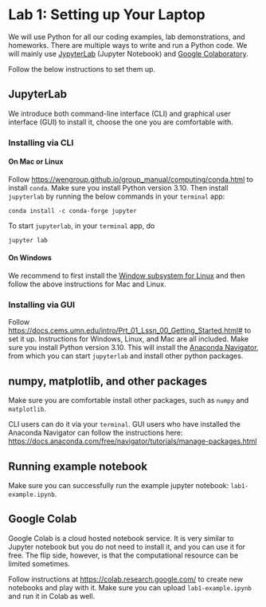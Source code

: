 # Lab 1: Setting up Your Laptop

We will use Python for all our coding examples, lab demonstrations, and homeworks.
There are multiple ways to write and run a Python code. We will mainly use [JypyterLab](https://jupyter.org) (Jupyter Notebook) and [Google Colaboratory](https://colab.research.google.com).

Follow the below instructions to set them up.

## JupyterLab

We introduce both command-line interface (CLI) and graphical user interface (GUI) to install it, choose the one you are comfortable with.

### Installing via CLI

#### On Mac or Linux

Follow https://wengroup.github.io/group_manual/computing/conda.html to install `conda`. Make sure you install Python version 3.10. Then install `jupyterlab` by running the below commands in your `terminal` app:

```shell
conda install -c conda-forge jupyter
```

To start `jupyterlab`, in your `terminal` app, do

```shell
jupyter lab
```

#### On Windows

We recommend to first install the [Window subsystem for Linux](https://learn.microsoft.com/en-us/windows/wsl/install) and then follow the above instructions for Mac and Linux.

### Installing via GUI

Follow https://docs.cems.umn.edu/intro/Prt_01_Lssn_00_Getting_Started.html# to set it up.
Instructions for Windows, Linux, and Mac are all included.
Make sure you install Python version 3.10.
This will install the [Anaconda Navigator](https://docs.anaconda.com/free/navigator/index.html), from which you can start `jupyterlab` and install other python packages.

## numpy, matplotlib, and other packages

Make sure you are comfortable install other packages, such as `numpy` and `matplotlib`.

CLI users can do it via your `terminal`.
GUI users who have installed the Anaconda Navigator can follow the instructions here: https://docs.anaconda.com/free/navigator/tutorials/manage-packages.html

## Running example notebook

Make sure you can successfully run the example jupyter notebook: `lab1-example.ipynb`.

## Google Colab

Google Colab is a cloud hosted notebook service. It is very similar to Jupyter notebook but you do not need to install it, and you can use it for free.
The flip side, however, is that the computational resource can be limited sometimes.

Follow instructions at https://colab.research.google.com/ to create new notebooks and play with it. Make sure you can upload `lab1-example.ipynb` and run it in Colab as well.
